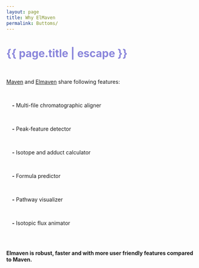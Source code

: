 ```yaml
---
layout: page
title: Why ElMaven
permalink: Buttoms/
---
```

<link rel="stylesheet" type="text/css" media="screen,projection" href="/assets/materialize.css" />
<link rel="stylesheet" type="text/css" media="screen,projection" href="/assets/codon-min.css" />
<link rel="stylesheet" type="text/css" media="screen,projection" href="/assets/main.css">
<h1 class="page-title cdn-h1" style="color: #8985db !important;">{{ page.title | escape }}</h1>
<br>
<div class="section">
    <p class="cdn-content"><a href="http://genomics-pubs.princeton.edu/mzroll/index.php">Maven</a> and <a href="https://elucidatainc.github.io/ElMaven/">Elmaven</a> share following features:</p>

<!-- <ul> -->
<div style="padding-left:3%">
<br>
<p class="cdn-content"> <b>-</b> Multi-file chromatographic aligner</p>
<br>
<p class="cdn-content"> <b>-</b> Peak-feature detector</p>
<br>
<p class="cdn-content"> <b>-</b> Isotope and adduct calculator</p>
<br>
<p class="cdn-content"> <b>-</b> Formula predictor</p>
<br>
<p class="cdn-content"> <b>-</b> Pathway visualizer</p>
<br>
<p class="cdn-content"> <b>-</b> Isotopic flux animator</p>
</div>

<!-- </ul> -->
<br>
<br>
<p class="cdn-content"><b>Elmaven is robust, faster and with more user friendly features compared to Maven.</b></p>
</div>
<br>
<br>
<br>
<br>
<br>
<br>
<br>
<br>
<br>
<br>
<script src="/Scripts/jquery.min.js"></script>
<script src="/Scripts/materialize.min.js"></script>
<script src="/Scripts/init.js"></script>